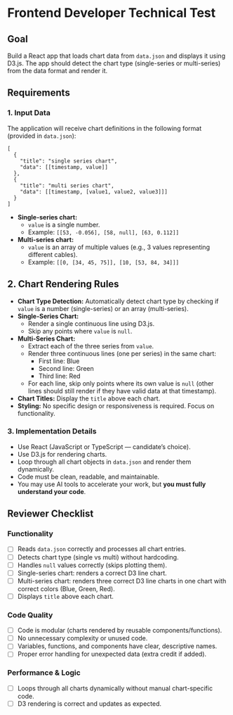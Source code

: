 # Frontend Developer Technical Test

## Goal

Build a React app that loads chart data from `data.json` and displays it using D3.js. The app should detect the chart type (single-series or multi-series) from the data format and render it.

## Requirements

### 1. Input Data

The application will receive chart definitions in the following format (provided in `data.json`):

```
[
  {
    "title": "single series chart",
    "data": [[timestamp, value]]
  },
  {
    "title": "multi series chart",
    "data": [[timestamp, [value1, value2, value3]]]
  }
]

```

- **Single-series chart:**
    - `value` is a single number.
    - Example: `[[53, -0.056], [58, null], [63, 0.112]]`
- **Multi-series chart:**
    - `value` is an array of multiple values (e.g., 3 values representing different cables).
    - Example: `[[0, [34, 45, 75]], [10, [53, 84, 34]]]`

## 2. Chart Rendering Rules

- **Chart Type Detection:** Automatically detect chart type by checking if `value` is a number (single-series) or an array (multi-series).
- **Single-Series Chart:**
    - Render a single continuous line using D3.js.
    - Skip any points where `value` is `null`.
- **Multi-Series Chart:**
    - Extract each of the three series from `value`.
    - Render three continuous lines (one per series) in the same chart:
        - First line: Blue
        - Second line: Green
        - Third line: Red
    - For each line, skip only points where its own value is `null` (other lines should still render if they have valid data at that timestamp).
- **Chart Titles:** Display the `title` above each chart.
- **Styling:** No specific design or responsiveness is required. Focus on functionality.

### 3. Implementation Details

- Use React (JavaScript or TypeScript — candidate’s choice).
- Use D3.js for rendering charts.
- Loop through all chart objects in `data.json` and render them dynamically.
- Code must be clean, readable, and maintainable.
- You may use AI tools to accelerate your work, but **you must fully understand your code**.

## Reviewer Checklist

### Functionality

- [ ]  Reads `data.json` correctly and processes all chart entries.
- [ ]  Detects chart type (single vs multi) without hardcoding.
- [ ]  Handles `null` values correctly (skips plotting them).
- [ ]  Single-series chart: renders a correct D3 line chart.
- [ ]  Multi-series chart: renders three correct D3 line charts in one chart with correct colors (Blue, Green, Red).
- [ ]  Displays `title` above each chart.

### Code Quality

- [ ]  Code is modular (charts rendered by reusable components/functions).
- [ ]  No unnecessary complexity or unused code.
- [ ]  Variables, functions, and components have clear, descriptive names.
- [ ]  Proper error handling for unexpected data (extra credit if added).

### Performance & Logic

- [ ]  Loops through all charts dynamically without manual chart-specific code.
- [ ]  D3 rendering is correct and updates as expected.